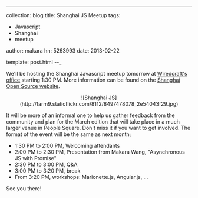 ---
collection: blog
title: Shanghai JS Meetup
tags:
  - Javascript
  - Shanghai
  - meetup

author: makara
hn: 5263993
date: 2013-02-22

template: post.html
--_

We'll be hosting the Shanghai Javascript meetup tomorrow at [Wiredcraft's office](http://goo.gl/maps/lNb1Q) starting 1:30 PM. More information can be found on the [Shanghai Open Source website](http://shanghaios.org).

<p align='center'>![Shanghai JS](http://farm9.staticflickr.com/8112/8497478078_2e54043f29.jpg)</p>

It will be more of an informal one to help us gather feedback from the community and plan for the March edition that will take place in a much larger venue in People Square. Don't miss it if you want to get involved. The format of the event will be the same as next month;

* 1:30 PM to 2:00 PM, Welcoming attendants
* 2:00 PM to 2:30 PM, Presentation from Makara Wang, "Asynchronous JS with Promise"
* 2:30 PM to 3:00 PM, Q&A
* 3:00 PM to 3:20 PM, break
* From 3:20 PM, workshops: Marionette.js, Angular.js, ...

See you there!